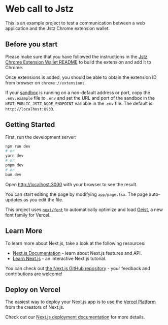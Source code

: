 # Web call to Jstz

This is an example project to test a communication between a web application and the Jstz Chrome extension wallet.

## Before you start

Please make sure that you have followed the instructions in the [Jstz Chrome Extension Wallet README](../../README.md) to build the extension and add it to Chrome.

Once extensions is added, you should be able to obtain the extension ID from browser on `chrome://extensions`.

If your [sandbox](https://jstz.tezos.com/sandbox) is running on a non-default address or port, copy the `.env.example` file to `.env` and set the URL and port of the sandbox in the `NEXT_PUBLIC_JSTZ_NODE_ENDPOINT` variable in the .`env` file.
The default is `http://localhost:8933`.

## Getting Started

First, run the development server:

```bash
npm run dev
# or
yarn dev
# or
pnpm dev
# or
bun dev
```

Open [http://localhost:3000](http://localhost:3000) with your browser to see the result.

You can start editing the page by modifying `app/page.tsx`. The page auto-updates as you edit the file.

This project uses [`next/font`](https://nextjs.org/docs/app/building-your-application/optimizing/fonts) to automatically optimize and load [Geist](https://vercel.com/font), a new font family for Vercel.

## Learn More

To learn more about Next.js, take a look at the following resources:

- [Next.js Documentation](https://nextjs.org/docs) - learn about Next.js features and API.
- [Learn Next.js](https://nextjs.org/learn) - an interactive Next.js tutorial.

You can check out [the Next.js GitHub repository](https://github.com/vercel/next.js) - your feedback and contributions are welcome!

## Deploy on Vercel

The easiest way to deploy your Next.js app is to use the [Vercel Platform](https://vercel.com/new?utm_medium=default-template&filter=next.js&utm_source=create-next-app&utm_campaign=create-next-app-readme) from the creators of Next.js.

Check out our [Next.js deployment documentation](https://nextjs.org/docs/app/building-your-application/deploying) for more details.
